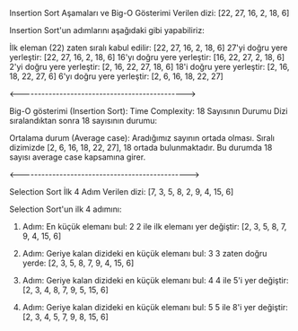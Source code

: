 Insertion Sort Aşamaları ve Big-O Gösterimi
Verilen dizi: [22, 27, 16, 2, 18, 6]

Insertion Sort'un adımlarını aşağıdaki gibi yapabiliriz:

İlk eleman (22) zaten sıralı kabul edilir: [22, 27, 16, 2, 18, 6]
27'yi doğru yere yerleştir: [22, 27, 16, 2, 18, 6] 
16'yı doğru yere yerleştir: [16, 22, 27, 2, 18, 6]
2'yi doğru yere yerleştir: [2, 16, 22, 27, 18, 6]
18'i doğru yere yerleştir: [2, 16, 18, 22, 27, 6]
6'yı doğru yere yerleştir: [2, 6, 16, 18, 22, 27]

<---------------------------------------------->

Big-O gösterimi (Insertion Sort):
Time Complexity: 18 Sayısının Durumu
Dizi sıralandıktan sonra 18 sayısının durumu:

Ortalama durum (Average case): Aradığımız sayının ortada olması.
Sıralı dizimizde [2, 6, 16, 18, 22, 27], 18 ortada bulunmaktadır.
Bu durumda 18 sayısı average case kapsamına girer.

<----------------------------------------------->

Selection Sort İlk 4 Adım
Verilen dizi: [7, 3, 5, 8, 2, 9, 4, 15, 6]

Selection Sort'un ilk 4 adımını:

1. Adım:
En küçük elemanı bul: 2
2 ile ilk elemanı yer değiştir: [2, 3, 5, 8, 7, 9, 4, 15, 6]

2. Adım:
Geriye kalan dizideki en küçük elemanı bul: 3
3 zaten doğru yerde: [2, 3, 5, 8, 7, 9, 4, 15, 6]

3. Adım:
Geriye kalan dizideki en küçük elemanı bul: 4
4 ile 5'i yer değiştir: [2, 3, 4, 8, 7, 9, 5, 15, 6]

4. Adım:
Geriye kalan dizideki en küçük elemanı bul: 5
5 ile 8'i yer değiştir: [2, 3, 4, 5, 7, 9, 8, 15, 6]
